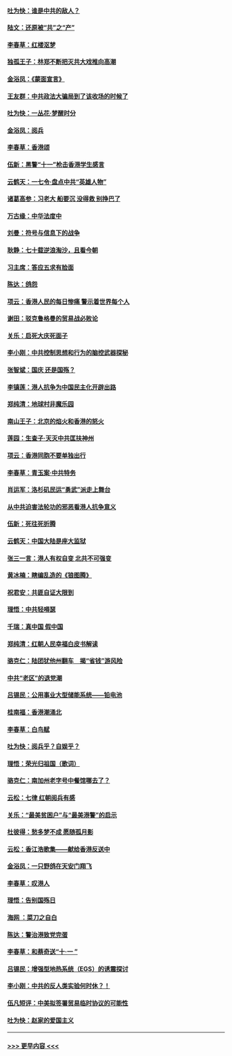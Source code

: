 #### [吐为快：谁是中共的敌人？](../pages/nsc993/n11570817.md?t=10052255) 
#### [陆文：还原被“共”之“产”](../pages/nsc993/n11570798.md?t=10052255) 
#### [李春草：红楼沤梦](../pages/nsc993/n11569673.md?t=10052255) 
#### [独孤王子：林郑不断把灭共大戏推向高潮](../pages/nsc993/n11569381.md?t=10052255) 
#### [金浴凤：《蒙面宣言》](../pages/nsc993/n11569368.md?t=10052255) 
#### [王友群：中共政法大骗局到了该收场的时候了](../pages/nsc993/n11568940.md?t=10052255) 
#### [吐为快：一丛花‧梦醒时分](../pages/nsc993/n11567491.md?t=10052255) 
#### [金浴凤：阅兵](../pages/nsc993/n11567454.md?t=10052255) 
#### [李春草：香港颂](../pages/nsc993/n11567444.md?t=10052255) 
#### [伍新：黑警“十一”枪击香港学生感言](../pages/nsc993/n11567426.md?t=10052255) 
#### [云鹤天：一七令‧盘点中共“英雄人物”](../pages/nsc993/n11567091.md?t=10052255) 
#### [诸葛高参：习老大 船要沉 没得救 别挣巴了](../pages/nsc993/n11566976.md?t=10052255) 
#### [万古缘：中华法度中](../pages/nsc993/n11566726.md?t=10052255) 
#### [刘曼：符号与信息下的战争](../pages/nsc993/n11564655.md?t=10052255) 
#### [耿静：七十载逆浪淘沙，且看今朝](../pages/nsc993/n11564520.md?t=10052255) 
#### [习主席：答应五求有脸面](../pages/nsc993/n11563953.md?t=10052255) 
#### [陈达：鸽怨](../pages/nsc993/n11561879.md?t=10052255) 
#### [项云：香港人民的每日惨痛  警示着世界每个人](../pages/nsc993/n11559273.md?t=10052255) 
#### [谢田：驳克鲁格曼的贸易战必败论](../pages/nsc993/n11555840.md?t=10052255) 
#### [关乐：启死大庆死面子](../pages/nsc993/n11556823.md?t=10052255) 
#### [李小刚：中共控制思想和行为的脑控武器探秘](../pages/nsc993/n11556776.md?t=10052255) 
#### [张智斌：国庆  还是国殇？](../pages/nsc993/n11556617.md?t=10052255) 
#### [李镇莲：港人抗争为中国民主化开辟出路](../pages/nsc993/n11556570.md?t=10052255) 
#### [郑纯清：地球村非魔乐园](../pages/nsc993/n11555415.md?t=10052255) 
#### [南山王子：北京的焰火和香港的怒火](../pages/nsc993/n11555318.md?t=10052255) 
#### [莲园：生查子·天灭中共匡扶神州](../pages/nsc993/n11555302.md?t=10052255) 
#### [项云：香港同胞不要单独出行](../pages/nsc993/n11555276.md?t=10052255) 
#### [李春草：青玉案‧中共特务](../pages/nsc993/n11552356.md?t=10052255) 
#### [肖运军：洛杉矶民运“勇武”派走上舞台](../pages/nsc993/n11551595.md?t=10052255) 
#### [从中共迫害法轮功的邪恶看港人抗争意义](../pages/nsc993/n11540858.md?t=10052255) 
#### [伍新：死往死折腾](../pages/nsc993/n11550174.md?t=10052255) 
#### [云鹤天：中国大陆是座大监狱](../pages/nsc993/n11550155.md?t=10052255) 
#### [张三一言：港人有权自变 北共不可强变](../pages/nsc993/n11550132.md?t=10052255) 
#### [黄冰楠：瞎编乱造的《狼图腾》](../pages/nsc993/n11550082.md?t=10052255) 
#### [祝君安：共匪自证大限到](../pages/nsc993/n11550041.md?t=10052255) 
#### [理悟：中共轻嘚瑟](../pages/nsc993/n11547978.md?t=10052255) 
#### [千瑞：真中国 假中国](../pages/nsc993/n11547865.md?t=10052255) 
#### [郑纯清：红朝人民幸福白皮书解读](../pages/nsc993/n11547499.md?t=10052255) 
#### [骆克仁：陆团犹他州翻车　揭“省钱”游风险](../pages/nsc993/n11546977.md?t=10052255) 
#### [中共“老区”的退党潮](../pages/nsc993/n11545995.md?t=10052255) 
#### [吕锡民：公用事业大型储能系统——铅电池](../pages/nsc993/n11545701.md?t=10052255) 
#### [桂南福：香港潮涌北](../pages/nsc993/n11545682.md?t=10052255) 
#### [李春草：白鸟赋](../pages/nsc993/n11545663.md?t=10052255) 
#### [吐为快：阅兵乎？自娱乎？](../pages/nsc993/n11545625.md?t=10052255) 
#### [理悟：荣光归祖国（歌词）](../pages/nsc993/n11545616.md?t=10052255) 
#### [骆克仁：南加州老字号中餐馆哪去了？](../pages/nsc993/n11545120.md?t=10052255) 
#### [云松：七律 红朝阅兵有感](../pages/nsc993/n11542394.md?t=10052255) 
#### [关乐：“最美贫困户”与“最美港警”的启示](../pages/nsc993/n11542252.md?t=10052255) 
#### [杜彼得：愁多梦不成 愿随孤月影](../pages/nsc993/n11540296.md?t=10052255) 
#### [云松：香江浩歌集——献给香港反送中](../pages/nsc993/n11540149.md?t=10052255) 
#### [金浴凤：一只野鸽在天安门翔飞](../pages/nsc993/n11540280.md?t=10052255) 
#### [李春草：叹港人](../pages/nsc993/n11540119.md?t=10052255) 
#### [理悟：告别国殇日](../pages/nsc993/n11539610.md?t=10052255) 
#### [海网 ：菜刀之自白](../pages/nsc993/n11539597.md?t=10052255) 
#### [陈达：警治港致党完蛋](../pages/nsc993/n11538127.md?t=10052255) 
#### [李春草：和蔡奇送“十·一 ”](../pages/nsc993/n11537810.md?t=10052255) 
#### [吕锡民：增强型地热系统（EGS）的诱震探讨](../pages/nsc993/n11537765.md?t=10052255) 
#### [李小刚：中共的反人类实验何时休？！](../pages/nsc993/n11537669.md?t=10052255) 
#### [伍凡短评：中美拟签署贸易临时协议的可能性](../pages/nsc993/n11536773.md?t=10052255) 
#### [吐为快：赵家的爱国主义](../pages/nsc993/n11536750.md?t=10052255) 

----
#### [ >>> 更早内容 <<< ](../indexes/nsc993-earlier.md)
